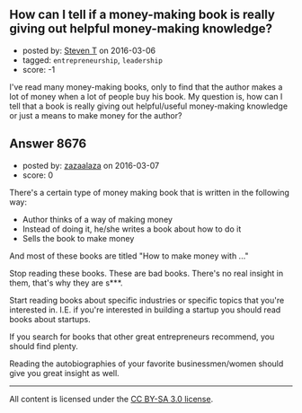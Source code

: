 ## How can I tell if a money-making book is really giving out helpful money-making knowledge?

- posted by: [Steven T](https://stackexchange.com/users/7986829/steven-t) on 2016-03-06
- tagged: `entrepreneurship`, `leadership`
- score: -1

<p>I've read many money-making books, only to find that the author makes a lot of money when a lot of people buy his book. My question is, how can I tell that a book is really giving out helpful/useful money-making knowledge or just a means to make money for the author?</p>



## Answer 8676

- posted by: [zazaalaza](https://stackexchange.com/users/4672194/zazaalaza) on 2016-03-07
- score: 0

<p>There's a certain type of money making book that is written in the following way:</p>

<ul>
<li>Author thinks of a way of making money</li>
<li>Instead of doing it, he/she writes a book about how to do it</li>
<li>Sells the book to make money</li>
</ul>

<p>And most of these books are titled "How to make money with ..."</p>

<p>Stop reading these books. These are bad books. There's no real insight in them, that's why they are s***.</p>

<p>Start reading books about specific industries or specific topics that you're interested in. I.E. if you're interested in building a startup you should read books about startups.</p>

<p>If you search for books that other great entrepreneurs recommend, you should find plenty.</p>

<p>Reading the autobiographies of your favorite businessmen/women should give you great insight as well.</p>




---

All content is licensed under the [CC BY-SA 3.0 license](https://creativecommons.org/licenses/by-sa/3.0/).
